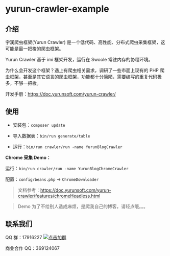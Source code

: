 # yurun-crawler-example

## 介绍

宇润爬虫框架(Yurun Crawler) 是一个低代码、高性能、分布式爬虫采集框架，这可能是最一把梭的爬虫框架。

Yurun Crawler 基于 imi 框架开发，运行在 Swoole 常驻内存的协程环境。

为什么会开发这个框架？遇上有爬虫相关需求，调研了一些市面上现有的 PHP 爬虫框架，甚至是其它语言的爬虫框架，功能都十分简陋，需要编写的重复代码极多，不够一把梭。

开发手册：<https://doc.yurunsoft.com/yurun-crawler/>

## 使用

* 安装包：`composer update`

* 导入数据表：`bin/run generate/table`

* 运行：`bin/run crawler/run -name YurunBlogCrawler`

**Chrome 采集 Demo：**

运行：`bin/run crawler/run -name YurunBlogChromeCrawler`

配置：`config/beans.php` -> `ChromeDownloader`

> 文档参考：<https://doc.yurunsoft.com/yurun-crawler/features/chromeHeadless.html>

> Demo 为了不给别人造成麻烦，是爬我自己的博客，请轻点哦。。。

## 联系我们

QQ 群：17916227 [![点击加群](https://pub.idqqimg.com/wpa/images/group.png "点击加群")](https://jq.qq.com/?_wv=1027&k=5wXf4Zq)

商业合作 QQ：369124067

